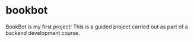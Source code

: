 # bookbot
BookBot is my first project! 
This is a guided project carried out as part of a backend development course.